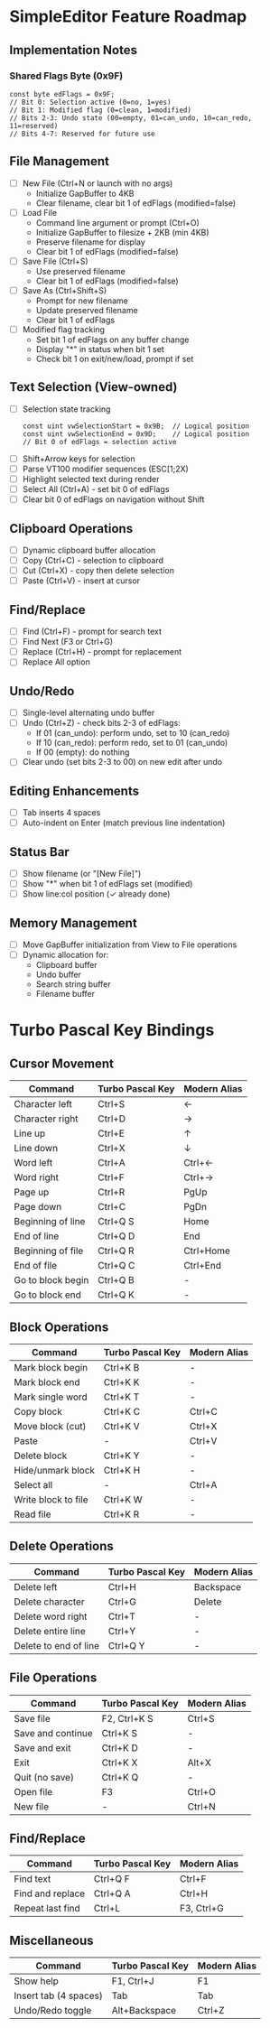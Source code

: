 # SimpleEditor Feature Roadmap

## Implementation Notes
### Shared Flags Byte (0x9F)
```hopper
const byte edFlags = 0x9F;
// Bit 0: Selection active (0=no, 1=yes)
// Bit 1: Modified flag (0=clean, 1=modified)
// Bits 2-3: Undo state (00=empty, 01=can_undo, 10=can_redo, 11=reserved)
// Bits 4-7: Reserved for future use
```

## File Management
- [ ] New File (Ctrl+N or launch with no args)
  - Initialize GapBuffer to 4KB
  - Clear filename, clear bit 1 of edFlags (modified=false)
- [ ] Load File  
  - Command line argument or prompt (Ctrl+O)
  - Initialize GapBuffer to filesize + 2KB (min 4KB)
  - Preserve filename for display
  - Clear bit 1 of edFlags (modified=false)
- [ ] Save File (Ctrl+S)
  - Use preserved filename
  - Clear bit 1 of edFlags (modified=false)
- [ ] Save As (Ctrl+Shift+S)
  - Prompt for new filename
  - Update preserved filename
  - Clear bit 1 of edFlags
- [ ] Modified flag tracking
  - Set bit 1 of edFlags on any buffer change
  - Display "*" in status when bit 1 set
  - Check bit 1 on exit/new/load, prompt if set

## Text Selection (View-owned)
- [ ] Selection state tracking
  ```hopper
  const uint vwSelectionStart = 0x9B;  // Logical position
  const uint vwSelectionEnd = 0x9D;    // Logical position
  // Bit 0 of edFlags = selection active
  ```
- [ ] Shift+Arrow keys for selection
- [ ] Parse VT100 modifier sequences (ESC[1;2X)
- [ ] Highlight selected text during render
- [ ] Select All (Ctrl+A) - set bit 0 of edFlags
- [ ] Clear bit 0 of edFlags on navigation without Shift

## Clipboard Operations  
- [ ] Dynamic clipboard buffer allocation
- [ ] Copy (Ctrl+C) - selection to clipboard
- [ ] Cut (Ctrl+X) - copy then delete selection
- [ ] Paste (Ctrl+V) - insert at cursor

## Find/Replace
- [ ] Find (Ctrl+F) - prompt for search text
- [ ] Find Next (F3 or Ctrl+G)
- [ ] Replace (Ctrl+H) - prompt for replacement
- [ ] Replace All option

## Undo/Redo
- [ ] Single-level alternating undo buffer
- [ ] Undo (Ctrl+Z) - check bits 2-3 of edFlags:
  - If 01 (can_undo): perform undo, set to 10 (can_redo)
  - If 10 (can_redo): perform redo, set to 01 (can_undo)
  - If 00 (empty): do nothing
- [ ] Clear undo (set bits 2-3 to 00) on new edit after undo

## Editing Enhancements
- [ ] Tab inserts 4 spaces
- [ ] Auto-indent on Enter (match previous line indentation)

## Status Bar
- [ ] Show filename (or "[New File]")
- [ ] Show "*" when bit 1 of edFlags set (modified)
- [ ] Show line:col position (✓ already done)

## Memory Management
- [ ] Move GapBuffer initialization from View to File operations
- [ ] Dynamic allocation for:
  - Clipboard buffer
  - Undo buffer
  - Search string buffer
  - Filename buffer



# Turbo Pascal Key Bindings

## Cursor Movement
| Command              | Turbo Pascal Key | Modern Alias |
|---------------------|------------------|--------------|
| Character left      | Ctrl+S           | ←            |
| Character right     | Ctrl+D           | →            |
| Line up             | Ctrl+E           | ↑            |
| Line down           | Ctrl+X           | ↓            |
| Word left           | Ctrl+A           | Ctrl+←       |
| Word right          | Ctrl+F           | Ctrl+→       |
| Page up             | Ctrl+R           | PgUp         |
| Page down           | Ctrl+C           | PgDn         |
| Beginning of line   | Ctrl+Q S         | Home         |
| End of line         | Ctrl+Q D         | End          |
| Beginning of file   | Ctrl+Q R         | Ctrl+Home    |
| End of file         | Ctrl+Q C         | Ctrl+End     |
| Go to block begin   | Ctrl+Q B         | -            |
| Go to block end     | Ctrl+Q K         | -            |

## Block Operations
| Command              | Turbo Pascal Key | Modern Alias |
|---------------------|------------------|--------------|
| Mark block begin    | Ctrl+K B         | -            |
| Mark block end      | Ctrl+K K         | -            |
| Mark single word    | Ctrl+K T         | -            |
| Copy block          | Ctrl+K C         | Ctrl+C       |
| Move block (cut)    | Ctrl+K V         | Ctrl+X       |
| Paste               | -                | Ctrl+V       |
| Delete block        | Ctrl+K Y         | -            |
| Hide/unmark block   | Ctrl+K H         | -            |
| Select all          | -                | Ctrl+A       |
| Write block to file | Ctrl+K W         | -            |
| Read file           | Ctrl+K R         | -            |

## Delete Operations
| Command              | Turbo Pascal Key | Modern Alias |
|---------------------|------------------|--------------|
| Delete left         | Ctrl+H           | Backspace    |
| Delete character    | Ctrl+G           | Delete       |
| Delete word right   | Ctrl+T           | -            |
| Delete entire line  | Ctrl+Y           | -            |
| Delete to end of line| Ctrl+Q Y        | -            |

## File Operations
| Command              | Turbo Pascal Key | Modern Alias |
|---------------------|------------------|--------------|
| Save file           | F2, Ctrl+K S     | Ctrl+S       |
| Save and continue   | Ctrl+K S         | -            |
| Save and exit       | Ctrl+K D         | -            |
| Exit                | Ctrl+K X         | Alt+X        |
| Quit (no save)      | Ctrl+K Q         | -            |
| Open file           | F3               | Ctrl+O       |
| New file            | -                | Ctrl+N       |

## Find/Replace
| Command              | Turbo Pascal Key | Modern Alias |
|---------------------|------------------|--------------|
| Find text           | Ctrl+Q F         | Ctrl+F       |
| Find and replace    | Ctrl+Q A         | Ctrl+H       |
| Repeat last find    | Ctrl+L           | F3, Ctrl+G   |

## Miscellaneous
| Command              | Turbo Pascal Key | Modern Alias |
|---------------------|------------------|--------------|
| Show help           | F1, Ctrl+J       | F1           |
| Insert tab (4 spaces)| Tab             | Tab          |
| Undo/Redo toggle    | Alt+Backspace    | Ctrl+Z       |


